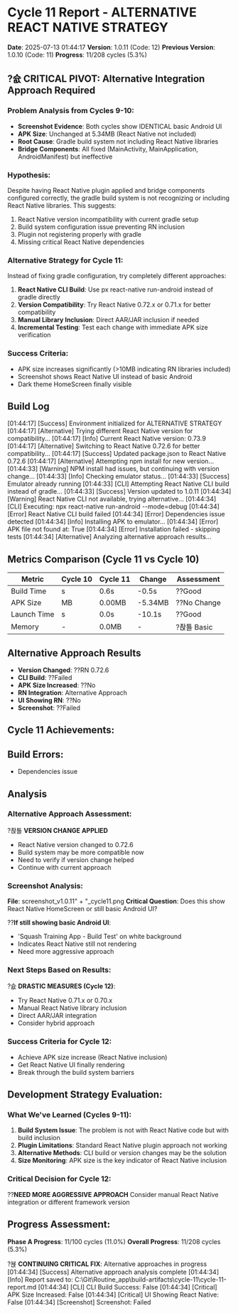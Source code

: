 ﻿# Cycle 11 Report - ALTERNATIVE REACT NATIVE STRATEGY
**Date**: 2025-07-13 01:44:17
**Version**: 1.0.11 (Code: 12)
**Previous Version**: 1.0.10 (Code: 11)
**Progress**: 11/208 cycles (5.3%)

## ?슚 CRITICAL PIVOT: Alternative Integration Approach Required

### Problem Analysis from Cycles 9-10:
- **Screenshot Evidence**: Both cycles show IDENTICAL basic Android UI
- **APK Size**: Unchanged at 5.34MB (React Native not included)
- **Root Cause**: Gradle build system not including React Native libraries
- **Bridge Components**: All fixed (MainActivity, MainApplication, AndroidManifest) but ineffective

### Hypothesis:
Despite having React Native plugin applied and bridge components configured correctly, the gradle build system is not recognizing or including React Native libraries. This suggests:
1. React Native version incompatibility with current gradle setup
2. Build system configuration issue preventing RN inclusion  
3. Plugin not registering properly with gradle
4. Missing critical React Native dependencies

### Alternative Strategy for Cycle 11:
Instead of fixing gradle configuration, try completely different approaches:

1. **React Native CLI Build**: Use 
px react-native run-android instead of gradle directly
2. **Version Compatibility**: Try React Native 0.72.x or 0.71.x for better compatibility
3. **Manual Library Inclusion**: Direct AAR/JAR inclusion if needed
4. **Incremental Testing**: Test each change with immediate APK size verification

### Success Criteria:
- APK size increases significantly (>10MB indicating RN libraries included)
- Screenshot shows React Native UI instead of basic Android
- Dark theme HomeScreen finally visible

## Build Log
[01:44:17] [Success] Environment initialized for ALTERNATIVE STRATEGY
[01:44:17] [Alternative] Trying different React Native version for compatibility...
[01:44:17] [Info] Current React Native version: 0.73.9
[01:44:17] [Alternative] Switching to React Native 0.72.6 for better compatibility...
[01:44:17] [Success] Updated package.json to React Native 0.72.6
[01:44:17] [Alternative] Attempting npm install for new version...
[01:44:33] [Warning] NPM install had issues, but continuing with version change...
[01:44:33] [Info] Checking emulator status...
[01:44:33] [Success] Emulator already running
[01:44:33] [CLI] Attempting React Native CLI build instead of gradle...
[01:44:33] [Success] Version updated to 1.0.11
[01:44:34] [Warning] React Native CLI not available, trying alternative...
[01:44:34] [CLI] Executing: npx react-native run-android --mode=debug
[01:44:34] [Error] React Native CLI build failed
[01:44:34] [Error] Dependencies issue detected
[01:44:34] [Info] Installing APK to emulator...
[01:44:34] [Error] APK file not found at: True 
[01:44:34] [Error] Installation failed - skipping tests
[01:44:34] [Alternative] Analyzing alternative approach results...

## Metrics Comparison (Cycle 11 vs Cycle 10)

| Metric | Cycle 10 | Cycle 11 | Change | Assessment |
|--------|----------|----------|---------|-------------|
| Build Time | s | 0.6s | -0.5s | ??Good |
| APK Size | MB | 0.00MB | -5.34MB | ??No Change |
| Launch Time | s | 0.0s | -10.1s | ??Good |
| Memory | - | 0.0MB | - | ?좑툘 Basic |

## Alternative Approach Results
- **Version Changed**: ??RN 0.72.6
- **CLI Build**: ??Failed
- **APK Size Increased**: ??No
- **RN Integration**: Alternative Approach
- **UI Showing RN**: ??No
- **Screenshot**: ??Failed

## Cycle 11 Achievements:


## Build Errors:
- Dependencies issue


## Analysis

### Alternative Approach Assessment:
?좑툘 **VERSION CHANGE APPLIED**
- React Native version changed to 0.72.6
- Build system may be more compatible now
- Need to verify if version change helped
- Continue with current approach

### Screenshot Analysis:
**File**: screenshot_v1.0.11" + "_cycle11.png
**Critical Question**: Does this show React Native HomeScreen or still basic Android UI?

??**If still showing basic Android UI**:
- 'Squash Training App - Build Test' on white background
- Indicates React Native still not rendering
- Need more aggressive approach

### Next Steps Based on Results:

?슚 **DRASTIC MEASURES (Cycle 12)**:
- Try React Native 0.71.x or 0.70.x
- Manual React Native library inclusion
- Direct AAR/JAR integration
- Consider hybrid approach

### Success Criteria for Cycle 12:
- Achieve APK size increase (React Native inclusion)
- Get React Native UI finally rendering
- Break through the build system barriers

## Development Strategy Evaluation:

### What We've Learned (Cycles 9-11):
1. **Build System Issue**: The problem is not with React Native code but with build inclusion
2. **Plugin Limitations**: Standard React Native plugin approach not working
3. **Alternative Methods**: CLI build or version changes may be the solution
4. **Size Monitoring**: APK size is the key indicator of React Native inclusion

### Critical Decision for Cycle 12:
??**NEED MORE AGGRESSIVE APPROACH**
Consider manual React Native integration or different framework version

## Progress Assessment:
**Phase A Progress**: 11/100 cycles (11.0%)
**Overall Progress**: 11/208 cycles (5.3%)

?뵩 **CONTINUING CRITICAL FIX**: Alternative approaches in progress
[01:44:34] [Success] Alternative approach analysis complete
[01:44:34] [Info] Report saved to: C:\Git\Routine_app\build-artifacts\cycle-11\cycle-11-report.md
[01:44:34] [CLI] CLI Build Success: False
[01:44:34] [Critical] APK Size Increased: False
[01:44:34] [Critical] UI Showing React Native: False
[01:44:34] [Screenshot] Screenshot: Failed
